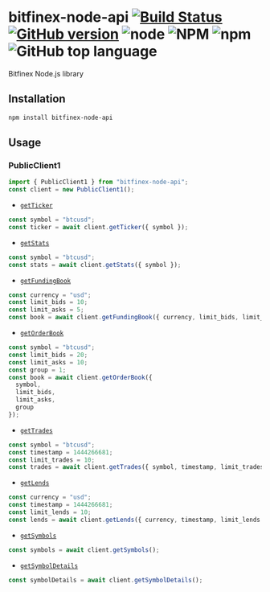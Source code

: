 # bitfinex-node-api [![Build Status](https://travis-ci.com/vansergen/bitfinex-node-api.svg?branch=master)](https://travis-ci.com/vansergen/bitfinex-node-api) [![GitHub version](https://badge.fury.io/gh/vansergen%2Fbitfinex-node-api.svg)](https://github.com/vansergen/bitfinex-node-api) ![node](https://img.shields.io/node/v/bitfinex-node-api) ![NPM](https://img.shields.io/npm/l/bitfinex-node-api) ![npm](https://img.shields.io/npm/dt/bitfinex-node-api) ![GitHub top language](https://img.shields.io/github/languages/top/vansergen/bitfinex-node-api)

Bitfinex Node.js library

## Installation

```bash
npm install bitfinex-node-api
```

## Usage

### PublicClient1

```typescript
import { PublicClient1 } from "bitfinex-node-api";
const client = new PublicClient1();
```

- [`getTicker`](https://docs.bitfinex.com/v1/reference#rest-public-ticker)

```typescript
const symbol = "btcusd";
const ticker = await client.getTicker({ symbol });
```

- [`getStats`](https://docs.bitfinex.com/v1/reference#rest-public-stats)

```typescript
const symbol = "btcusd";
const stats = await client.getStats({ symbol });
```

- [`getFundingBook`](https://docs.bitfinex.com/v1/reference#rest-public-fundingbook)

```typescript
const currency = "usd";
const limit_bids = 10;
const limit_asks = 5;
const book = await client.getFundingBook({ currency, limit_bids, limit_asks });
```

- [`getOrderBook`](https://docs.bitfinex.com/v1/reference#rest-public-orderbook)

```typescript
const symbol = "btcusd";
const limit_bids = 20;
const limit_asks = 10;
const group = 1;
const book = await client.getOrderBook({
  symbol,
  limit_bids,
  limit_asks,
  group
});
```

- [`getTrades`](https://docs.bitfinex.com/v1/reference#rest-public-trades)

```typescript
const symbol = "btcusd";
const timestamp = 1444266681;
const limit_trades = 10;
const trades = await client.getTrades({ symbol, timestamp, limit_trades });
```

- [`getLends`](https://docs.bitfinex.com/v1/reference#rest-public-lends)

```typescript
const currency = "usd";
const timestamp = 1444266681;
const limit_lends = 10;
const lends = await client.getLends({ currency, timestamp, limit_lends });
```

- [`getSymbols`](https://docs.bitfinex.com/v1/reference#rest-public-symbols)

```typescript
const symbols = await client.getSymbols();
```

- [`getSymbolDetails`](https://docs.bitfinex.com/v1/reference#rest-public-symbol-details)

```typescript
const symbolDetails = await client.getSymbolDetails();
```
